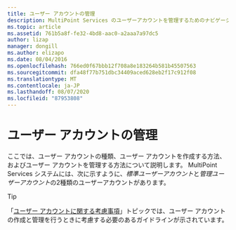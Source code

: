 ```yaml
---
title: ユーザー アカウントの管理
description: MultiPoint Services のユーザーアカウントを管理するためのナビゲーションの概要
ms.topic: article
ms.assetid: 761b5a8f-fe32-4bd8-aac0-a2aaa7a97dc5
author: lizap
manager: dongill
ms.author: elizapo
ms.date: 08/04/2016
ms.openlocfilehash: 766ed0f67bbb12f708a8e183264b581b45507563
ms.sourcegitcommit: dfa48f77b751dbc34409aced628eb2f17c912f08
ms.translationtype: MT
ms.contentlocale: ja-JP
ms.lasthandoff: 08/07/2020
ms.locfileid: "87953808"
---
```

# <a name="manage-user-accounts"></a>ユーザー アカウントの管理
ここでは、ユーザー アカウントの種類、ユーザー アカウントを作成する方法、およびユーザー アカウントを管理する方法について説明します。 MultiPoint Services システムには、次に示すように、*標準ユーザーアカウント*と*管理ユーザーアカウント*の2種類のユーザーアカウントがあります。

> [!TIP]
> 「[ユーザー アカウントに関する考慮事項](User-Account-Considerations.md)」トピックでは、ユーザー アカウントの作成と管理を行うときに考慮する必要のあるガイドラインが示されています。